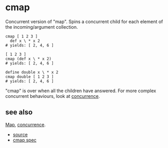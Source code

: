 
# cmap

Concurrent version of "map". Spins a concurrent child for each
element of the incoming/argument collection.

```
cmap [ 1 2 3 ]
  def x \ * x 2
# yields: [ 2, 4, 6 ]

[ 1 2 3 ]
cmap (def x \ * x 2)
# yields: [ 2, 4, 6 ]

define double x \ * x 2
cmap double [ 1 2 3 ]
# yields: [ 2, 4, 6 ]
```

"cmap" is over when all the children have answered. For more complex
concurrent behaviours, look at [concurrence](concurrence.md).

## see also

[Map](map.md), [concurrence](concurrence.md).


* [source](https://github.com/floraison/flor/tree/master/lib/flor/punit/cmap.rb)
* [cmap spec](https://github.com/floraison/flor/tree/master/spec/punit/cmap_spec.rb)


